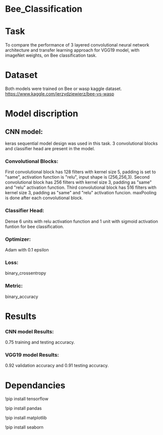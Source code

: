 # Bee_Classification

# Task


To compare the performance of 3 layered convolutional neural network architecture and transfer learning approach for VGG19 model, with imageNet weights, on Bee classification task.

# Dataset

Both models were trained on Bee or wasp kaggle dataset. https://www.kaggle.com/jerzydziewierz/bee-vs-wasp

# Model discription

## CNN model:

keras sequential model design was used in this task. 3 convolutional blocks and classifier head are present in the model. 

### Convolutional Blocks:

First convolutional block has 128 filters with kernel size 5, padding is set to "same", activation function is "relu", input shape is (256,256,3).
Second convolutional block has 256 filters with kernel size 3, padding as "same" and "relu" activation function.
Third convolutional block has 516 filters with kernel size 3, padding as "same" and "relu" activation funcion.
maxPooling is done after each convolutional block.

### Classifier Head:

Dense 6 units with relu activation function and 1 unit with sigmoid activation funtion for bee classification.

### Optimizer: 

Adam with 0.1 epsilon

### Loss:

binary_crossentropy

### Metric:

binary_accuracy

# Results

### CNN model Results:
0.75 training and testing accuracy.

### VGG19 model Results:
0.92 validation accuracy and 0.91 testing accuracy.

# Dependancies
!pip install tensorflow

!pip install pandas

!pip install matplotlib

!pip install seaborn

